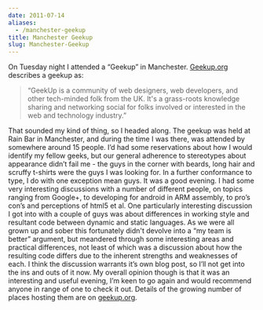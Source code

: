 ```yaml
---
date: 2011-07-14
aliases:
  - /manchester-geekup
title: Manchester Geekup
slug: Manchester-Geekup
---
```


On Tuesday night I attended a “Geekup” in Manchester. [Geekup.org](http://www.geekup.org) describes a geekup as:

> “GeekUp is a community of web designers, web developers, and other tech-minded folk from the UK. It's a grass-roots knowledge sharing and networking social for folks involved or interested in the web and technology industry.”

That sounded my kind of thing, so I headed along. The geekup was held at Rain Bar in Manchester, and during the time I was there, was attended by somewhere around 15 people. I’d had some reservations about how I would identify my fellow geeks, but our general adherence to stereotypes about appearance didn’t fail me - the guys in the corner with beards, long hair and scruffy t-shirts were the guys I was looking for. In a further conformance to type, I do with one exception mean guys. It was a good evening. I had some very interesting discussions with a number of different people, on topics ranging from Google+, to developing for android in ARM assembly, to pro’s con’s and perceptions of html5 et al. One particularly interesting discussion I got into with a couple of guys was about differences in working style and resultant code between dynamic and static languages. As we were all grown up and sober this fortunately didn't devolve into a “my team is better” argument, but meandered through some interesting areas and practical differences, not least of which was a discussion about how the resulting code differs due to the inherent strengths and weaknesses of each. I think the discussion warrants it’s own blog post, so I’ll not get into the ins and outs of it now. My overall opinion though is that it was an interesting and useful evening, I’m keen to go again and would recommend anyone in range of one to check it out. Details of the growing number of places hosting them are on [geekup.org](http://www.geekup.org).
